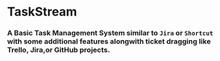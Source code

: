 # TaskStream

### A Basic Task Management System similar to `Jira` or `Shortcut` with some additional features alongwith ticket dragging like Trello, Jira,or GitHub projects.
